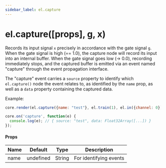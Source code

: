 ```yaml
---
sidebar_label: el.capture
---
```


# el.capture([props], g, x)

Records its input signal `x` precisely in accordance with the gate signal `g`. When the gate signal is high (== 1.0),
the capture node will record its input into an internal buffer. When the gate signal goes low (-> 0.0), recording
immediately stops, and the captured buffer is emitted via an event named "capture" through the event propagation interface.

The "capture" event carries a `source` property to identify which `el.capture()` node the event relates
to, as identified by the `name` prop, as well as a `data` property containing the captured data.

Example:
```js
core.render(el.capture({name: "test"}, el.train(1), el.in({channel: 0})));

core.on('capture', function(e) {
  console.log(e); // { source: "test", data: Float32Array([...]) }
});
```

#### Props

| Name     | Default   | Type   | Description                            |
| -------- | --------- | ------ | -------------------------------------- |
| name     | undefined | String | For identifying events                 |
